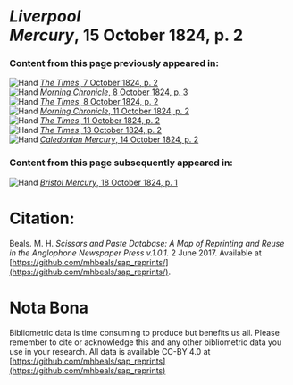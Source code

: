 # *Liverpool Mercury*, 15 October 1824, p. 2  
  
### Content from this page previously appeared in:  
![Hand](http://scissorsandpaste.net/wp-content/uploads/2017/06/smallhandpointer.png) [*The Times*, 7 October 1824, p. 2](https://mhbeals.github.io/sap_html/The-Times/The-Times-7-October-1824-p-2)  
![Hand](http://scissorsandpaste.net/wp-content/uploads/2017/06/smallhandpointer.png) [*Morning Chronicle*, 8 October 1824, p. 3](https://mhbeals.github.io/sap_html/Morning-Chronicle/Morning-Chronicle-8-October-1824-p-3)  
![Hand](http://scissorsandpaste.net/wp-content/uploads/2017/06/smallhandpointer.png) [*The Times*, 8 October 1824, p. 2](https://mhbeals.github.io/sap_html/The-Times/The-Times-8-October-1824-p-2)  
![Hand](http://scissorsandpaste.net/wp-content/uploads/2017/06/smallhandpointer.png) [*Morning Chronicle*, 11 October 1824, p. 2](https://mhbeals.github.io/sap_html/Morning-Chronicle/Morning-Chronicle-11-October-1824-p-2)  
![Hand](http://scissorsandpaste.net/wp-content/uploads/2017/06/smallhandpointer.png) [*The Times*, 11 October 1824, p. 2](https://mhbeals.github.io/sap_html/The-Times/The-Times-11-October-1824-p-2)  
![Hand](http://scissorsandpaste.net/wp-content/uploads/2017/06/smallhandpointer.png) [*The Times*, 13 October 1824, p. 2](https://mhbeals.github.io/sap_html/The-Times/The-Times-13-October-1824-p-2)  
![Hand](http://scissorsandpaste.net/wp-content/uploads/2017/06/smallhandpointer.png) [*Caledonian Mercury*, 14 October 1824, p. 2](https://mhbeals.github.io/sap_html/Caledonian-Mercury/Caledonian-Mercury-14-October-1824-p-2)  
  
### Content from this page subsequently appeared in:  
![Hand](http://scissorsandpaste.net/wp-content/uploads/2017/06/smallhandpointer.png) [*Bristol Mercury*, 18 October 1824, p. 1](https://mhbeals.github.io/sap_html/Bristol-Mercury/Bristol-Mercury-18-October-1824-p-1)  


# Citation: 

Beals. M. H. *Scissors and Paste Database: A Map of Reprinting and Reuse in the Anglophone Newspaper Press v.1.0.1.* 2 June 2017. Available at [https://github.com/mhbeals/sap_reprints/](https://github.com/mhbeals/sap_reprints/). 

# Nota Bona

Bibliometric data is time consuming to produce but benefits us all. Please remember to cite or acknowledge this and any other bibliometric data you use in your research. All data is available CC-BY 4.0 at [https://github.com/mhbeals/sap_reprints](https://github.com/mhbeals/sap_reprints)